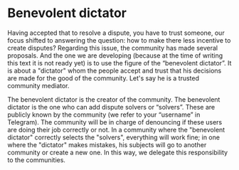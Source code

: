 # Benevolent dictator

Having accepted that to resolve a dispute, you have to trust someone, our focus shifted to answering the question: how to make there less incentive to create disputes? Regarding this issue, the community has made several proposals. And the one we are developing (because at the time of writing this text it is not ready yet) is to use the figure of the “benevolent dictator”. It is about a "dictator" whom the people accept and trust that his decisions are made for the good of the community. Let's say he is a trusted community mediator.

The benevolent dictator is the creator of the community. The benevolent dictator is the one who can add dispute solvers or “solvers”. These are publicly known by the community (we refer to your “username” in Telegram). The community will be in charge of denouncing if these users are doing their job correctly or not. In a community where the "benevolent dictator" correctly selects the "solvers", everything will work fine; in one where the "dictator" makes mistakes, his subjects will go to another community or create a new one. In this way, we delegate this responsibility to the communities.